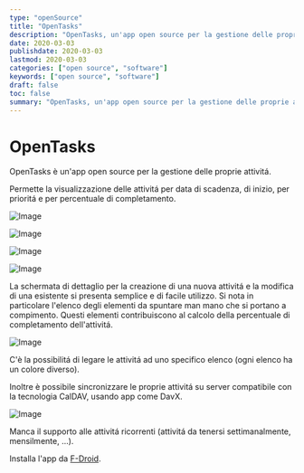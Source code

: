 ```yaml
---
type: "openSource"
title: "OpenTasks"
description: "OpenTasks, un'app open source per la gestione delle proprie attivitá"
date: 2020-03-03
publishdate: 2020-03-03
lastmod: 2020-03-03
categories: ["open source", "software"]
keywords: ["open source", "software"]
draft: false
toc: false
summary: "OpenTasks, un'app open source per la gestione delle proprie attivitá."
---
```


# OpenTasks

OpenTasks è un'app open source per la gestione delle proprie attivitá. 

Permette la visualizzazione delle attivitá per data di scadenza, di inizio, per prioritá e per percentuale di completamento.

![Image](/static/openSource/OpenTasks-ListByDueDate.png "OpenTasks - Image 1")

![Image](/static/openSource/OpenTasks-ListByStartDate.png "OpenTasks - Image 2")

![Image](/static/openSource/OpenTasks-ListByPriority.png "OpenTasks - Image 3")

![Image](/static/openSource/OpenTasks-ListByPercentage.png "OpenTasks - Image 4")

La schermata di dettaglio per la creazione di una nuova attivitá e la modifica di una esistente si presenta semplice e di facile utilizzo. Si nota in particolare l'elenco degli elementi da spuntare man mano che si portano a compimento. Questi elementi contribuiscono al calcolo della percentuale di completamento dell'attivitá.

![Image](/static/openSource/OpenTasks-TaskDetails.png "OpenTasks - Task Details")

C'è la possibilitá di legare le attivitá ad uno specifico elenco (ogni elenco ha un colore diverso).

Inoltre è possibile sincronizzare le proprie attivitá su server compatibile con la tecnologia CalDAV, usando app come DavX.

![Image](/static/openSource/OpenTasks-Accounts.png "OpenTasks - Account")

Manca il supporto alle attivitá ricorrenti (attivitá da tenersi settimanalmente, mensilmente, ...).

Installa l'app da [F-Droid](/opensource/fdroid/ "F-Droid").
